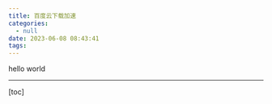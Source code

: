 ```yaml
---
title: 百度云下载加速
categories:
  - null
date: 2023-06-08 08:43:41
tags:
---
```


hello world

---

[toc]

